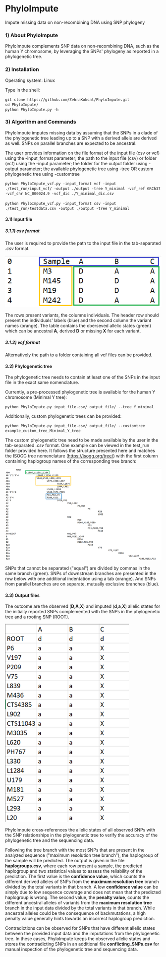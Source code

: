 # PhyloImpute
Impute missing data on non-recombining DNA using SNP phylogeny

### 1) About PhyloImpute
PhyloImpute complements SNP data on non-recombining DNA, such as the human Y chromosome, by leveraging the SNPs' phylogeny as reported in a phylogenetic tree.

### 2) Installation
Operating system: Linux

Type in the shell:
```
git clone https://github.com/ZehraKoksal/PhyloImpute.git
cd PhyloImpute/
python PhyloImpute.py -h
```

### 3) Algorithm and Commands
PhyloImpute imputes missing data by assuming that the SNPs in a clade of the phylogenetic tree leading up to a SNP with a derived allele are derived as well. SNPs on parallel branches are expected to be ancestral.

The user provides information on the file format of the input file (csv or vcf) using the -input_format parameter; the path to the input file (csv) or folder (vcf) using the -input parameter; the folder for the output folder using -output parameter; the available phylogenetic tree using -tree OR custom phylogenetic tree using -customtree

```
python PhyloImpute_vcf.py -input_format vcf -input ./test_run/input_vcf/ -output ./output -tree Y_minimal -vcf_ref GRCh37 -vcf_chr NC_000024.9 -vcf_dic ./Y_minimal_dic.csv

python PhyloImpute_vcf.py -input_format csv -input ./test_run/testdata.csv -output ./output -tree Y_minimal

```


#### 3.1) Input file
##### 3.1.1) csv format
The user is required to provide the path to the input file in the tab-separated _.csv_ format. 

<img src="/test_run/images/input_csv.png" alt="Input file style" width="700"/>

The rows present variants, the columns individuals.
The header row should present the individuals' labels (blue) and the second column the variant names (orange). The table contains the oberseved allelic states (green) which can be ancestral **A**, derived **D**  or missing **X** for each variant.

##### 3.1.2) vcf format
Alternatively the path to a folder containing all vcf files can be provided. 


#### 3.2) Phylogenetic tree
The phylogenetic tree needs to contain at least one of the SNPs in the input file in the exact same nomenclature. 

Currently, a pre-processed phylogenetic tree is available for the human Y chromosome (Minimal Y tree):
```
python PhyloImpute.py input_file.csv/ output_file/ --tree Y_minimal
```

Additionally, custom phylogenetic trees can be provided:
```
python PhyloImpute.py input_file.csv/ output_file/ --customtree example_custom_tree_Minimal_Y_tree
```

The custom phylogenetic tree need to be made available by the user in the tab-separated _.csv_ format. One example can be viewed in the test_run folder provided here. It follows the structure presented here and matches the ISOGG tree nomenclature (https://isogg.org/tree/) with the first column containing haplogroup names of the corresponding tree branch:

<img src="/test_run/images/Custom_tree_hg.png" alt="Input file style" width="700"/>

SNPs that cannot be separated ("equal") are divided by commas in the same branch (green). SNPs of downstream branches are presented in the row below with one additional indentation using a tab (orange). And SNPs from parallel branches are on separate, mutually exclusive branches (blue).

#### 3.3) Output files
The outcome are the observed (**D**,**A**,**X**) and imputed (**d**,**a**,**X**) allelic states for the initially reported SNPs complemented with the SNPs in the phylogenetic tree and a rooting SNP (ROOT). 

<img src="/test_run/images/Output_partly.png" alt="Input file style" width="400"/>

PhyloImpute cross-references the allelic states of all observed SNPs with the SNP relationships in the phylogenetic tree to verify the accuracy of the phylogenetic tree and the sequencing data. 

Following the tree branch with the most SNPs that are present in the analyzed sequence ("maximum resolution tree branch"), the haplogroup of the sample will be predicted. The output is given in the file **haplogroups.csv**, where each row present a sample, the predicted haplogroup and two statistical values to assess the reliability of the prediction. The first value is the **confidence value**, which counts the different derived alleles of SNPs from the **maximum resolution tree** branch divided by the total variants in that branch. A low **confidence value** can be simply due to low sequence coverage and does not mean that the predicted haplogroup is wrong. The second value, the **penalty value**, counts the different ancestral alleles of variants from the **maximum resolution tree** branch in the input data divided by the total variants in that branch. While ancestral alleles could be the consequence of backmutations, a high penalty value generally hints towards an incorrect haplogroup prediction. 

Contradictions can be observed for SNPs that have different allelic states between the provided input data and the imputations from the phylogenetic tree. In these cases, PhyloImpute keeps the observed allelic states and stores the contradicting SNPs in an additional file **conflicting_SNPs.csv** for manual inspection of the phylogenetic tree and sequencing data.
